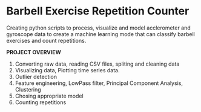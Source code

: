 # Barbell Exercise Repetition Counter

Creating python scripts to process, visualize and model acclerometer and gyroscope data to create a machine learning mode that can classify barbell exercises and count repetitions.

**PROJECT OVERVIEW**

1) Converting raw data, reading CSV files, spliting and cleaning data
2) Visualizing data, Plotting time series data.
3) Outlier detection
4) Feature engineering, LowPass filter, Principal Component Analysis, Clustering
5) Chosing appropriate model
6) Counting repetitions
